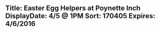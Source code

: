 Title: Easter Egg Helpers at Poynette Inch
DisplayDate: 4/5 @ 1PM 
Sort: 170405
Expires: 4/6/2016
---
